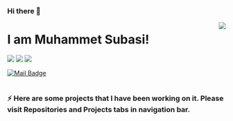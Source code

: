 ### Hi there 👋

<img align='right' src="https://github-readme-stats.vercel.app/api?username=MSubasi1&show_icons=true">

# I am Muhammet Subasi! 
<!-- <p align="left"> <img src="https://komarev.com/ghpvc/?username=cobanov" alt="cobanov" /> </p> -->

[![](https://img.shields.io/github/followers/Msubasi1?style=social)](https://www.github.com/Msubasi1)
[![](https://img.shields.io/badge/linkedin-%230077B5.svg?&style=for-the-badge&logo=linkedin&logoColor=white)](https://www.linkedin.com/in/muhammetsubasi/)
[![](https://img.shields.io/badge/medium-%2312100E.svg?&style=for-the-badge&logo=medium&logoColor=white)](https://subasimuhammet01.medium.com/)
<!-- [![](https://img.shields.io/badge/instagram-%23E4405F.svg?&style=for-the-badge&logo=instagram&logoColor=white)](https://instagram.com/mertcobanov)-->
[![Mail Badge](https://img.shields.io/badge/subasimuhammet01@gmail.com-c14438?style=for-the-badge&logo=Gmail&logoColor=white&link=mailto:subasimuhammet01@gmail.com)](mailto:subasimuhammet01@gmail.com)


# 


### ⚡ Here are some projects that I have been working on it. Please visit Repositories and Projects tabs in navigation bar. 
<!--
**Msubasi1/Msubasi1** is a ✨ _special_ ✨ repository because its `README.md` (this file) appears on your GitHub profile.

Here are some ideas to get you started:

- 🔭 I’m currently working on ...
- 🌱 I’m currently learning ...
- 👯 I’m looking to collaborate on ...
- 🤔 I’m looking for help with ...
- 💬 Ask me about ...
- 📫 How to reach me: ...
- 😄 Pronouns: ...
- ⚡ Fun fact: ...
-->
